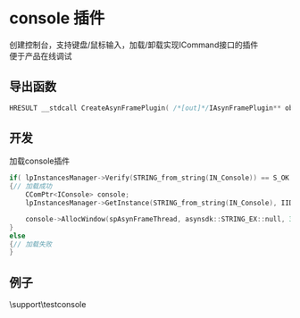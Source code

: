 # console 插件  

创建控制台，支持键盘/鼠标输入，加载/卸载实现ICommand接口的插件  
便于产品在线调试  

## 导出函数  
```c++  
HRESULT __stdcall CreateAsynFramePlugin( /*[out]*/IAsynFramePlugin** object )    
```  

## 开发  
加载console插件
```c++  
if( lpInstancesManager->Verify(STRING_from_string(IN_Console)) == S_OK )
{// 加载成功
    CComPtr<IConsole> console;
    lpInstancesManager->GetInstance(STRING_from_string(IN_Console), IID_IConsole, (void**)&console);

    console->AllocWindow(spAsynFrameThread, asynsdk::STRING_EX::null, 3, 0); //创建控制台
}
else
{// 加载失败
}
```  

## 例子  
\support\testconsole  